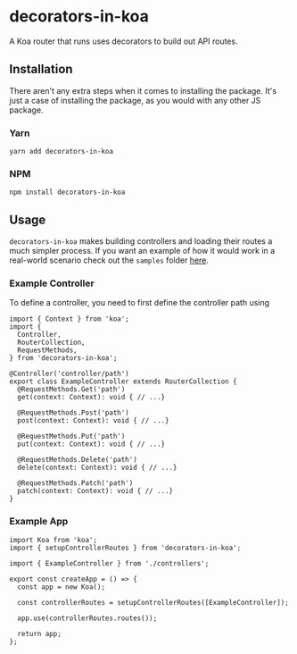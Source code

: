 # decorators-in-koa
A Koa router that runs uses decorators to build out API routes.

## Installation
There aren't any extra steps when it comes to installing the package. It's just a case of installing the package, as you would with any other JS package.

### Yarn
`yarn add decorators-in-koa`

### NPM
`npm install decorators-in-koa`

## Usage

`decorators-in-koa` makes building controllers and loading their routes a much simpler process. If you want an example of how it would work in a real-world scenario check out the `samples` folder [here](https://github.com/jamesnixon197/decorators-in-koa/tree/main/samples/hello-world).

### Example Controller

To define a controller, you need to first define the controller path using

```
import { Context } from 'koa';
import {
  Controller,
  RouterCollection,
  RequestMethods,
} from 'decorators-in-koa';

@Controller('controller/path')
export class ExampleController extends RouterCollection {
  @RequestMethods.Get('path')
  get(context: Context): void { // ...}

  @RequestMethods.Post('path')
  post(context: Context): void { // ...}

  @RequestMethods.Put('path')
  put(context: Context): void { // ...}

  @RequestMethods.Delete('path')
  delete(context: Context): void { // ...}

  @RequestMethods.Patch('path')
  patch(context: Context): void { // ...}
}
```

### Example App

```
import Koa from 'koa';
import { setupControllerRoutes } from 'decorators-in-koa';

import { ExampleController } from './controllers';

export const createApp = () => {
  const app = new Koa();

  const controllerRoutes = setupControllerRoutes([ExampleController]);

  app.use(controllerRoutes.routes());

  return app;
};
```
